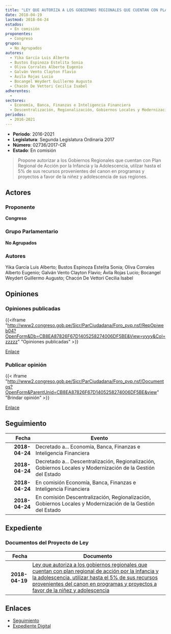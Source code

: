 ```yaml
---
title: "LEY QUE AUTORIZA A LOS GOBIERNOS REGIONALES QUE CUENTAN CON PLAN REGIONAL DE ACCIÓN POR LA INFANCIA Y LA ADOLENCIA, UTILIZAR HASTA EL 5% DE SUS RECURSOS PROVENIENTES DEL CANON EN PROGRAMAS Y PROYECTOS A FAVOR DE LA NIÑEZ Y ADOLESCENCIA"
date: 2018-04-19
lastmod: 2018-04-24
estados: 
  - En comisión
proponentes: 
  - Congreso
grupos: 
  - No Agrupados
autores: 
  - Yika García Luis Alberto
  - Bustos Espinoza Estelita Sonia
  - Oliva Corrales Alberto Eugenio
  - Galván Vento Clayton Flavio
  - Ávila Rojas Lucio
  - Bocangel Weydert Guillermo Augusto
  - Chacón De Vettori Cecilia Isabel
adherentes: 
  - 
sectores: 
  - Economía, Banca, Finanzas e Inteligencia Financiera
  - Descentralización, Regionalización, Gobiernos Locales y Modernización de la Gestión del Estado
periodos: 
  - 2016-2021
---
```


- **Periodo**: 2016-2021
- **Legislatura**: Segunda Legislatura Ordinaria 2017
- **Número**: 02736/2017-CR
- **Estado**: En comisión

> Propone autorizar a los Gobiernos Regionales que cuentan con Plan Regional de Acción por la Infancia y la Adolescencia, utilzar hasta el 5% de sus recursos provenientes del canon en programas y proyectos a favor de la niñez y adolescencia de sus regiones.


## Actores

### Proponente

**Congreso**

### Grupo Parlamentario

**No Agrupados**

### Autores

Yika García Luis Alberto; Bustos Espinoza Estelita Sonia; Oliva Corrales Alberto Eugenio; Galván Vento Clayton Flavio; Ávila Rojas Lucio; Bocangel Weydert Guillermo Augusto; Chacón De Vettori Cecilia Isabel


## Opiniones

### Opiniones publicadas

{{<iframe "http://www2.congreso.gob.pe/Sicr/ParCiudadana/Foro_pvp.nsf/RepOpiweb04?OpenForm&Db=CB8EA87826F67D1405258274006DF5BE&View=yyyy&Col=zzzzz" "Opiniones publicadas" >}}

[Enlace](http://www2.congreso.gob.pe/Sicr/ParCiudadana/Foro_pvp.nsf/RepOpiweb04?OpenForm&Db=CB8EA87826F67D1405258274006DF5BE&View=yyyy&Col=zzzzz)
### Publicar opinión

{{< iframe "http://www2.congreso.gob.pe/Sicr/ParCiudadana/Foro_pvp.nsf/Documentos?OpenForm&ParentUnid=CB8EA87826F67D1405258274006DF5BE&view" "Brindar opinión" >}}

[Enlace](http://www2.congreso.gob.pe/Sicr/ParCiudadana/Foro_pvp.nsf/Documentos?OpenForm&ParentUnid=CB8EA87826F67D1405258274006DF5BE&view)

## Seguimiento

| Fecha | Evento |
|------:|--------|
| **2018-04-24** | Decretado a... Economía, Banca, Finanzas e Inteligencia Financiera|
| **2018-04-24** | Decretado a... Descentralización, Regionalización, Gobiernos Locales y Modernización de la Gestión del Estado|
| **2018-04-24** | En comisión Economía, Banca, Finanzas e Inteligencia Financiera|
| **2018-04-24** | En comisión Descentralización, Regionalización, Gobiernos Locales y Modernización de la Gestión del Estado|


## Expediente


### Documentos del Proyecto de Ley

| Fecha | Documento |
|------:|--------|
| **2018-04-19** | [Ley que autoriza a los gobiernos regionales que cuentan con plan regional de acción por la infancia y la adolescencia, utilizar hasta el 5% de sus recursos provenientes del canon en programas y proyectos a favor de la niñez y adolescencia](http://www.leyes.congreso.gob.pe/Documentos/2016_2021/Proyectos_de_Ley_y_de_Resoluciones_Legislativas/PL0273620180419.pdf) |

## Enlaces 

- [Seguimiento](http://www2.congreso.gob.pe/Sicr/TraDocEstProc/CLProLey2016.nsf/f7fff46988ca05b1052578e100829cc7/6ff298650df3b0340525827400810600?OpenDocument)
- [Expediente Digital](http://www2.congreso.gob.pe/Sicr/TraDocEstProc/CLProLey2016.nsf/f7fff46988ca05b1052578e100829cc7/6ff298650df3b0340525827400810600?OpenDocument&Click=05257FB7005EB655.eb71d0cf91d8294e05256cdf006b5706/$Body/0.1C6C)
